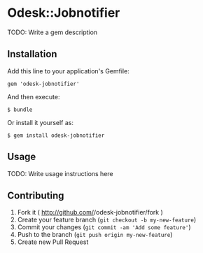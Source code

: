 # Odesk::Jobnotifier

TODO: Write a gem description

## Installation

Add this line to your application's Gemfile:

    gem 'odesk-jobnotifier'

And then execute:

    $ bundle

Or install it yourself as:

    $ gem install odesk-jobnotifier

## Usage

TODO: Write usage instructions here

## Contributing

1. Fork it ( http://github.com/<my-github-username>/odesk-jobnotifier/fork )
2. Create your feature branch (`git checkout -b my-new-feature`)
3. Commit your changes (`git commit -am 'Add some feature'`)
4. Push to the branch (`git push origin my-new-feature`)
5. Create new Pull Request
